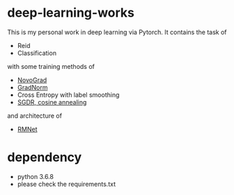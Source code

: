 # deep-learning-works
This is my personal work in deep learning via Pytorch.
It contains the task of
* Reid
* Classification

with some training methods of
* [NovoGrad](https://arxiv.org/abs/1905.11286)
* [GradNorm](https://arxiv.org/abs/1711.02257)
* Cross Entropy with label smoothing
* [SGDR, cosine annealing](https://arxiv.org/abs/1608.03983)

and architecture of
* [RMNet](https://arxiv.org/abs/1812.02465)


# dependency
* python 3.6.8
* please check the requirements.txt
